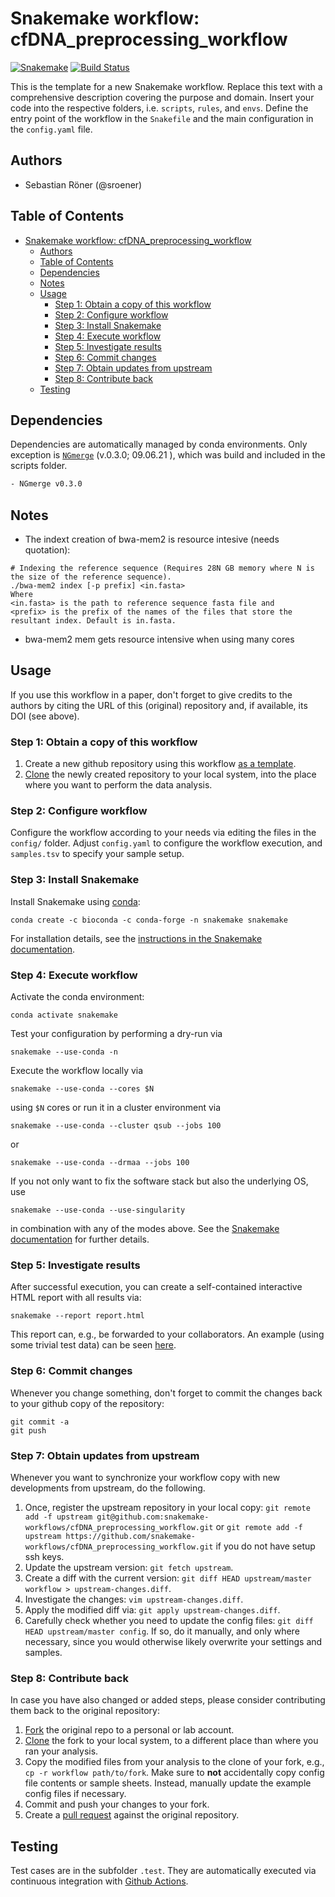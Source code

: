 # Snakemake workflow: cfDNA_preprocessing_workflow

[![Snakemake](https://img.shields.io/badge/snakemake-≥6.4.1-brightgreen.svg)](https://snakemake.bitbucket.io)
[![Build Status](https://travis-ci.org/snakemake-workflows/cfDNA_preprocessing_workflow.svg?branch=master)](https://travis-ci.org/snakemake-workflows/cfDNA_preprocessing_workflow)

This is the template for a new Snakemake workflow. Replace this text with a comprehensive description covering the purpose and domain.
Insert your code into the respective folders, i.e. `scripts`, `rules`, and `envs`. Define the entry point of the workflow in the `Snakefile` and the main configuration in the `config.yaml` file.

## Authors

* Sebastian Röner (@sroener)

## Table of Contents
- [Snakemake workflow: cfDNA_preprocessing_workflow](#snakemake-workflow-cfdna_preprocessing_workflow)
    - [Authors](#authors)
    - [Table of Contents](#table-of-contents)
    - [Dependencies](#dependencies)
    - [Notes](#notes)
    - [Usage](#usage)
        - [Step 1: Obtain a copy of this workflow](#step-1-obtain-a-copy-of-this-workflow)
        - [Step 2: Configure workflow](#step-2-configure-workflow)
        - [Step 3: Install Snakemake](#step-3-install-snakemake)
        - [Step 4: Execute workflow](#step-4-execute-workflow)
        - [Step 5: Investigate results](#step-5-investigate-results)
        - [Step 6: Commit changes](#step-6-commit-changes)
        - [Step 7: Obtain updates from upstream](#step-7-obtain-updates-from-upstream)
        - [Step 8: Contribute back](#step-8-contribute-back)
    - [Testing](#testing)


## Dependencies

Dependencies are automatically managed by conda environments. Only exception is [`NGmerge`](https://github.com/jsh58/NGmerge) (v.0.3.0; 09.06.21 ), which was build and included in the scripts folder.

```bash
- NGmerge v0.3.0
```

## Notes

- The indext creation of bwa-mem2 is resource intesive (needs quotation): 

```
# Indexing the reference sequence (Requires 28N GB memory where N is the size of the reference sequence).
./bwa-mem2 index [-p prefix] <in.fasta>
Where 
<in.fasta> is the path to reference sequence fasta file and 
<prefix> is the prefix of the names of the files that store the resultant index. Default is in.fasta.
```

- bwa-mem2 mem gets resource intensive when using many cores

## Usage

If you use this workflow in a paper, don't forget to give credits to the authors by citing the URL of this (original) repository and, if available, its DOI (see above).

### Step 1: Obtain a copy of this workflow

1. Create a new github repository using this workflow [as a template](https://help.github.com/en/articles/creating-a-repository-from-a-template).
2. [Clone](https://help.github.com/en/articles/cloning-a-repository) the newly created repository to your local system, into the place where you want to perform the data analysis.

### Step 2: Configure workflow

Configure the workflow according to your needs via editing the files in the `config/` folder. Adjust `config.yaml` to configure the workflow execution, and `samples.tsv` to specify your sample setup.

### Step 3: Install Snakemake

Install Snakemake using [conda](https://conda.io/projects/conda/en/latest/user-guide/install/index.html):

    conda create -c bioconda -c conda-forge -n snakemake snakemake

For installation details, see the [instructions in the Snakemake documentation](https://snakemake.readthedocs.io/en/stable/getting_started/installation.html).

### Step 4: Execute workflow

Activate the conda environment:

    conda activate snakemake

Test your configuration by performing a dry-run via

    snakemake --use-conda -n

Execute the workflow locally via

    snakemake --use-conda --cores $N

using `$N` cores or run it in a cluster environment via

    snakemake --use-conda --cluster qsub --jobs 100

or

    snakemake --use-conda --drmaa --jobs 100

If you not only want to fix the software stack but also the underlying OS, use

    snakemake --use-conda --use-singularity

in combination with any of the modes above.
See the [Snakemake documentation](https://snakemake.readthedocs.io/en/stable/executable.html) for further details.

### Step 5: Investigate results

After successful execution, you can create a self-contained interactive HTML report with all results via:

    snakemake --report report.html

This report can, e.g., be forwarded to your collaborators.
An example (using some trivial test data) can be seen [here](https://cdn.rawgit.com/snakemake-workflows/rna-seq-kallisto-sleuth/master/.test/report.html).

### Step 6: Commit changes

Whenever you change something, don't forget to commit the changes back to your github copy of the repository:

    git commit -a
    git push

### Step 7: Obtain updates from upstream

Whenever you want to synchronize your workflow copy with new developments from upstream, do the following.

1. Once, register the upstream repository in your local copy: `git remote add -f upstream git@github.com:snakemake-workflows/cfDNA_preprocessing_workflow.git` or `git remote add -f upstream https://github.com/snakemake-workflows/cfDNA_preprocessing_workflow.git` if you do not have setup ssh keys.
2. Update the upstream version: `git fetch upstream`.
3. Create a diff with the current version: `git diff HEAD upstream/master workflow > upstream-changes.diff`.
4. Investigate the changes: `vim upstream-changes.diff`.
5. Apply the modified diff via: `git apply upstream-changes.diff`.
6. Carefully check whether you need to update the config files: `git diff HEAD upstream/master config`. If so, do it manually, and only where necessary, since you would otherwise likely overwrite your settings and samples.


### Step 8: Contribute back

In case you have also changed or added steps, please consider contributing them back to the original repository:

1. [Fork](https://help.github.com/en/articles/fork-a-repo) the original repo to a personal or lab account.
2. [Clone](https://help.github.com/en/articles/cloning-a-repository) the fork to your local system, to a different place than where you ran your analysis.
3. Copy the modified files from your analysis to the clone of your fork, e.g., `cp -r workflow path/to/fork`. Make sure to **not** accidentally copy config file contents or sample sheets. Instead, manually update the example config files if necessary.
4. Commit and push your changes to your fork.
5. Create a [pull request](https://help.github.com/en/articles/creating-a-pull-request) against the original repository.

## Testing

Test cases are in the subfolder `.test`. They are automatically executed via continuous integration with [Github Actions](https://github.com/features/actions).

